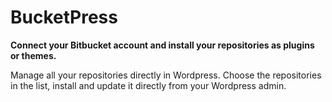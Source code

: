 BucketPress
=======

**Connect your Bitbucket account and install your repositories as plugins or themes.**

Manage all your repositories directly in Wordpress. Choose the repositories in the list, install and update it directly from your Wordpress admin.
